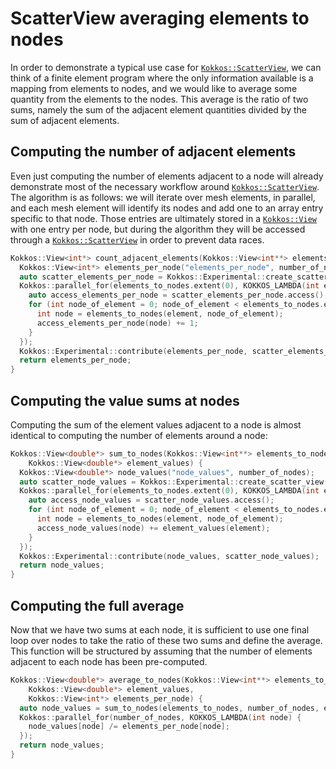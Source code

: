 # ScatterView averaging elements to nodes

In order to demonstrate a typical use case for [`Kokkos::ScatterView`](../API/containers/ScatterView), we can think of
a finite element program where the only information available is a mapping from elements
to nodes, and we would like to average some quantity from the elements to the nodes.
This average is the ratio of two sums, namely the sum of the adjacent element quantities
divided by the sum of adjacent elements.

## Computing the number of adjacent elements

Even just computing the number of elements adjacent to a node will already demonstrate most
of the necessary workflow around [`Kokkos::ScatterView`](../API/containers/ScatterView).
The algorithm is as follows: we will iterate over mesh elements, in parallel, and each mesh
element will identify its nodes and add one to an array entry specific to that node.
Those entries are ultimately stored in a [`Kokkos::View`](../API/core/view/view) with one entry per node, but
during the algorithm they will be accessed through a [`Kokkos::ScatterView`](../API/containers/ScatterView) in order to
prevent data races.

```c++
Kokkos::View<int*> count_adjacent_elements(Kokkos::View<int**> elements_to_nodes, int number_of_nodes) {
  Kokkos::View<int*> elements_per_node("elements_per_node", number_of_nodes);
  auto scatter_elements_per_node = Kokkos::Experimental::create_scatter_view(elements_per_node);
  Kokkos::parallel_for(elements_to_nodes.extent(0), KOKKOS_LAMBDA(int element) {
    auto access_elements_per_node = scatter_elements_per_node.access();
    for (int node_of_element = 0; node_of_element < elements_to_nodes.extent(1); ++node_of_element) {
      int node = elements_to_nodes(element, node_of_element);
      access_elements_per_node(node) += 1;
    }
  });
  Kokkos::Experimental::contribute(elements_per_node, scatter_elements_per_node);
  return elements_per_node;
}
```

## Computing the value sums at nodes

Computing the sum of the element values adjacent to a node is almost identical to computing
the number of elements around a node:

```c++
Kokkos::View<double*> sum_to_nodes(Kokkos::View<int**> elements_to_nodes, int number_of_nodes,
    Kokkos::View<double*> element_values) {
  Kokkos::View<double*> node_values("node_values", number_of_nodes);
  auto scatter_node_values = Kokkos::Experimental::create_scatter_view(node_values);
  Kokkos::parallel_for(elements_to_nodes.extent(0), KOKKOS_LAMBDA(int element) {
    auto access_node_values = scatter_node_values.access();
    for (int node_of_element = 0; node_of_element < elements_to_nodes.extent(1); ++node_of_element) {
      int node = elements_to_nodes(element, node_of_element);
      access_node_values(node) += element_values(element);
    }
  });
  Kokkos::Experimental::contribute(node_values, scatter_node_values);
  return node_values;
}
```

## Computing the full average

Now that we have two sums at each node, it is sufficient to use one final loop over nodes
to take the ratio of these two sums and define the average.
This function will be structured by assuming that the number of elements adjacent to each
node has been pre-computed.

```c++
Kokkos::View<double*> average_to_nodes(Kokkos::View<int**> elements_to_nodes, int number_of_nodes,
    Kokkos::View<double*> element_values,
    Kokkos::View<int*> elements_per_node) {
  auto node_values = sum_to_nodes(elements_to_nodes, number_of_nodes, element_values);
  Kokkos::parallel_for(number_of_nodes, KOKKOS_LAMBDA(int node) {
    node_values[node] /= elements_per_node[node];
  });
  return node_values;
}
```

